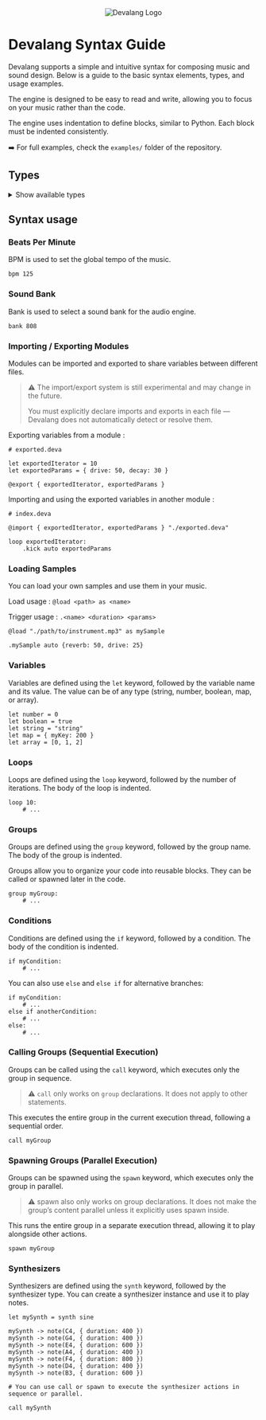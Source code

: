 <div align="center">
    <img src="https://firebasestorage.googleapis.com/v0/b/devaloop-labs.firebasestorage.app/o/devalang-teal-logo.svg?alt=media&token=d2a5705a-1eba-4b49-88e6-895a761fb7f7" alt="Devalang Logo">
</div>

# Devalang Syntax Guide

Devalang supports a simple and intuitive syntax for composing music and sound design. Below is a guide to the basic syntax elements, types, and usage examples.

The engine is designed to be easy to read and write, allowing you to focus on your music rather than the code.

The engine uses indentation to define blocks, similar to Python. Each block must be indented consistently.

➡️ For full examples, check the `examples/` folder of the repository.

## Types

<details>
<summary>Show available types</summary>

### Duration

Duration is defined using a number. It represents the length of a sound in milliseconds.

```deva
let duration = 1000
```

Will play a sound for 1000 milliseconds (1 second).

NOTE: Other time units like seconds or beats are not supported yet, but will be in the future.

### String

Strings are defined using double quotes.

```deva
let string = "myValue"
```

### Number

Numbers can be integers or floating-point values. They do not require quotes.

```deva
let number = 99
```

### Boolean

Booleans can be either `true` or `false` without quotes.

```deva
let boolean = false
```

### Map

Maps are key-value pairs defined using curly braces. Keys are strings, and values can be of any type (string, number, boolean, map, or array).

```deva
let map = { myKey: 99 }
```

### Array

Arrays are ordered lists of values defined using square brackets. Values can be of any type (string, number, boolean, map, or array).

```deva
let array = [3, 4]
```

</details>

## Syntax usage

### Beats Per Minute

BPM is used to set the global tempo of the music.

```deva
bpm 125
```

### Sound Bank

Bank is used to select a sound bank for the audio engine.

```deva
bank 808
```

### Importing / Exporting Modules

Modules can be imported and exported to share variables between different files.

> ⚠️ The import/export system is still experimental and may change in the future.
>
> You must explicitly declare imports and exports in each file — Devalang does not automatically detect or resolve them.

Exporting variables from a module :

```deva
# exported.deva

let exportedIterator = 10
let exportedParams = { drive: 50, decay: 30 }

@export { exportedIterator, exportedParams }
```

Importing and using the exported variables in another module :

```deva
# index.deva

@import { exportedIterator, exportedParams } "./exported.deva"

loop exportedIterator:
    .kick auto exportedParams
```

### Loading Samples

You can load your own samples and use them in your music.

Load usage : `@load <path> as <name>`

Trigger usage : `.<name> <duration> <params>`

```deva
@load "./path/to/instrument.mp3" as mySample

.mySample auto {reverb: 50, drive: 25}
```

### Variables

Variables are defined using the `let` keyword, followed by the variable name and its value. The value can be of any type (string, number, boolean, map, or array).

```deva
let number = 0
let boolean = true
let string = "string"
let map = { myKey: 200 }
let array = [0, 1, 2]
```

### Loops

Loops are defined using the `loop` keyword, followed by the number of iterations. The body of the loop is indented.

```deva
loop 10:
    # ...
```

### Groups

Groups are defined using the `group` keyword, followed by the group name. The body of the group is indented.

Groups allow you to organize your code into reusable blocks. They can be called or spawned later in the code.

```deva
group myGroup:
    # ...
```

### Conditions

Conditions are defined using the `if` keyword, followed by a condition. The body of the condition is indented.

```deva
if myCondition:
    # ...
```

You can also use `else` and `else if` for alternative branches:

```deva
if myCondition:
    # ...
else if anotherCondition:
    # ...
else:
    # ...
```

### Calling Groups (Sequential Execution)

Groups can be called using the `call` keyword, which executes only the group in sequence.

> ⚠️ `call` only works on `group` declarations. It does not apply to other statements.

This executes the entire group in the current execution thread, following a sequential order.

```deva
call myGroup
```

### Spawning Groups (Parallel Execution)

Groups can be spawned using the `spawn` keyword, which executes only the group in parallel.

> ⚠️ spawn also only works on group declarations. It does not make the group’s content parallel unless it explicitly uses spawn inside.

This runs the entire group in a separate execution thread, allowing it to play alongside other actions.

```deva
spawn myGroup
```

### Synthesizers

Synthesizers are defined using the `synth` keyword, followed by the synthesizer type. You can create a synthesizer instance and use it to play notes.

```deva
let mySynth = synth sine

mySynth -> note(C4, { duration: 400 })
mySynth -> note(G4, { duration: 400 })
mySynth -> note(E4, { duration: 600 })
mySynth -> note(A4, { duration: 400 })
mySynth -> note(F4, { duration: 800 })
mySynth -> note(D4, { duration: 400 })
mySynth -> note(B3, { duration: 600 })

# You can use call or spawn to execute the synthesizer actions in sequence or parallel.

call mySynth
```
